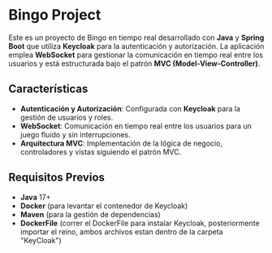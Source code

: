 # Bingo Project

Este es un proyecto de Bingo en tiempo real desarrollado con **Java** y **Spring Boot** que utiliza **Keycloak** para la autenticación y autorización. La aplicación emplea **WebSocket** para gestionar la comunicación en tiempo real entre los usuarios y está estructurada bajo el patrón **MVC (Model-View-Controller)**.

## Características

- **Autenticación y Autorización**: Configurada con **Keycloak** para la gestión de usuarios y roles.
- **WebSocket**: Comunicación en tiempo real entre los usuarios para un juego fluido y sin interrupciones.
- **Arquitectura MVC**: Implementación de la lógica de negocio, controladores y vistas siguiendo el patrón MVC.

## Requisitos Previos

- **Java** 17+
- **Docker** (para levantar el contenedor de Keycloak)
- **Maven** (para la gestión de dependencias)
- **DockerFile** (correr el DockerFile para instalar Keycloak, posteriormente importar el reino, ambos archivos estan dentro de la carpeta "KeyCloak")
